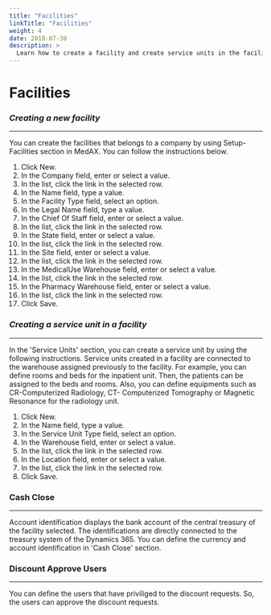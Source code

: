 ```yaml
---
title: "Facilities"
linkTitle: "Facilities"
weight: 4
date: 2018-07-30
description: >
  Learn how to create a facility and create service units in the facility.
---
```


# **Facilities**

### *Creating a new facility*

---

You can create the facilities that belongs to a company by using Setup-Facilities section in MedAX. You can follow the instructions below.

1. Click New.
2. In the Company field, enter or select a value.
3. In the list, click the link in the selected row.
4. In the Name field, type a value.
5. In the Facility Type field, select an option.
6. In the Legal Name field, type a value.
7. In the Chief Of Staff field, enter or select a value.
8. In the list, click the link in the selected row.
9. In the State field, enter or select a value.
10. In the list, click the link in the selected row.
11. In the Site field, enter or select a value.
12. In the list, click the link in the selected row.
13. In the MedicalUse Warehouse field, enter or select a value.
14. In the list, click the link in the selected row.
15. In the Pharmacy Warehouse field, enter or select a value.
16. In the list, click the link in the selected row.
17. Click Save.

### *Creating a service unit in a facility*

---

In the 'Service Units' section, you can create a service unit by using the following instructions. Service units created in a facility are connected to the warehouse assigned previously to the facility. For example, you can define rooms and beds for the inpatient unit. Then, the patients can be assigned to the beds and rooms. Also, you can define equipments such as CR-Computerized Radiology, CT- Computerized Tomography or Magnetic Resonance for the radiology unit.

1. Click New.
2. In the Name field, type a value.
3. In the Service Unit Type field, select an option.
4. In the Warehouse field, enter or select a value.
5. In the list, click the link in the selected row.
6. In the Location field, enter or select a value.
7. In the list, click the link in the selected row.
8. Click Save.

### Cash Close

---

Account identification displays the bank account of the central treasury of the facility selected. The identifications are directly connected to the treasury system of the Dynamics 365. You can define the currency and account identification in 'Cash Close' section.

### Discount Approve Users

---

You can define the users that have priviliged to the discount requests. So, the users can approve the discount requests.





